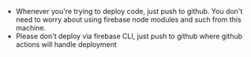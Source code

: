 - Whenever you're trying to deploy code, just push to github. You don't need to worry about using firebase node modules and such from this machine.
- Please don't deploy via firebase CLI, just push to github where github actions will handle deployment